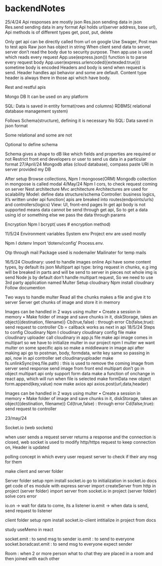 # backendNotes

25/4/24
Api responses are mostly json
Res.json sending data in json
Res.send sending data in any format
Api holds url(server address, base url), 
Api methods is of different types get, post, put, delete
 
Only get api can be directly called from url on google
Use Swager, Post man to test apis
Raw json has object in string
When client send data to server, server don’t read the body due to security purpose. Then app.use is used which reads every request
App.use(express.json()) function is to parse every request body
App.user(express.urlencoded({extexded:true})) sometime body is encoded
Headers and body is send when request is send. Header handles api behavior and some are default.
Content type header is always there in those api which have body.

Rest and restful apis

Mongo DB
It can be used on any platform

SQL:
Data is saved in entity format(rows and columns)
RDBMS( relational database management system)

Follows Schema(structure), defining it is necessary	No SQL:
Data saved in json format

Some relational and some are not

Optional to define schema

Schema gives a shape to dB like which fields and properties are required or not
Restrict front end developers or user to send us data in a particular format
27/April/24
Mongodb atlas (cloud database), compass paste URI in server provided my DB

After setup
Browse collections, 
Npm I mongoose(ORM)
Mongodb collection in mongoose is called modal
4/May/24
Npm I cors, to check request coming on server
Nest architecture
Mvc architecture
Architectures are used for scalability
Model: define data structure/schema
Controller: business logics, it’s written under api function{ apis are breaked into routes(endpoints/urls) and controllers(logics)
View: UI, front-end pages
In get api body is not supported means data cannot be send through get api, So to get a data using id or something else we pass the data through params

Encryption
Npm I bcrypt( uses # encryption method)


11/5/24
Environment variables
System env
Project env are used mostly

Npm I dotenv
Import ‘dotenv/config’
Process.env.<name of variable>

Otp through mail
Package used is nodemailer
Mailinater for temp mails

16/5/24
Cloudinary: used to handle images online
Api have some content types, by default its json
Multipart api type: bring request in chunks, e.g img will be breaked in parts and will be send to server in pieces not whole img is send
Node js by default don’t handle multipart request, So we need to use 3rd party application named Multer
Setup cloudnary
Npm install cloudnary
Follow documention

Two ways to handle multer
Read all the chunks makes a file and give it to server
Server get chunks of image and store it in memory


Images can be handled in 2 ways using multer
•	Create a session in memory
•	Make folder of image and save chunks in it, diskStorage, takes an object({destination, filename)}
Cb(true,false) : through error
Cb(false,true): send request to controller
Cb = callback works as next in api
18/5/24
Steps to config Cloudinary
Npm I cloudinary
cloudinary config file
make cloudinary uploader
call cloudinary in app.js file
make api
image comes in multipart so we have to initialize multer in our project
npm I multer
we want multer on some specific apis
so make a middleware in image api
after making api go to postman, body, formdata, write key same so passing in api, 
now in api controller
set cloudinaryuploader
make fs.unlinkSync(req.file.path) : this is used to remove the coming image from server
send response
send image from front end
multipart don’t go in object
multipart api only support form data
make a function of onchange in react app, which will run when file is selected
make formData new object 
form.append(key,value)
now make axios api
axios.post(url,data,header)




Images can be handled in 2 ways using multer
•	Create a session in memory
•	Make folder of image and save chunks in it, diskStorage, takes an object({destination, filename)}
Cd(true,false) : through error
Cd(false,true): send request to controller

23/may/24

Socket.io (web sockets)

when user sends a request server returns a response and the connection is closed,
web socket is used to modify http/https request to keep connection on, Header is updated 

polling concept in which every user request server to check if their any msg for them

make client and server folder

Server folder setup
npm install socket.io
go to initialization in socket.io docs
get code of es module with express server
import createServer from http in project (server folder)
import server from socket.io in project (server folder)
solve cors error 

io.on -> wait for data to come, its a listener
io.emit -> when data is send, send request to listener

client folder setup
npm install socket.io-client
intitialize in project from docs

study useMemo in react 

socket.emit : to send msg to sender
io.emit : to send to everyone
socket.boradcast.emit : to send msg to everyone expect sender

Room : when 2 or more person what to chat they are placed in a room and then joined with each other

